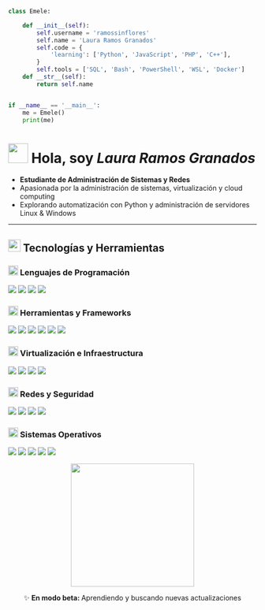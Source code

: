 ```python
class Emele:

    def __init__(self):
        self.username = 'ramossinflores'
        self.name = 'Laura Ramos Granados'
        self.code = {
            'learning': ['Python', 'JavaScript', 'PHP', 'C++'],
        }
        self.tools = ['SQL', 'Bash', 'PowerShell', 'WSL', 'Docker']
    def __str__(self):
        return self.name


if __name__ == '__main__':
    me = Emele()
    print(me)
```

<h1>
  <img src="https://media.giphy.com/media/t1n31R6QKTUvtluAAi/giphy.gif" width="40">
  Hola, soy <em>Laura Ramos Granados</em>
</h1>
<ul>
  <li><strong>Estudiante de Administración de Sistemas y Redes</strong></li>
  <li>Apasionada por la administración de sistemas, virtualización y cloud computing</li>
  <li>Explorando automatización con Python y administración de servidores Linux & Windows</li>
</ul>

---

<h2>
  <img src="https://media.giphy.com/media/MZRYQAay0x22a1Nt0w/giphy.gif" width="25"> Tecnologías y Herramientas
</h2>

<h3>
  <img src="https://media.giphy.com/media/VhzmzGwhdx7rXW8Rhl/giphy.gif" width="20"> Lenguajes de Programación
</h3>
<p>
<img src="https://img.shields.io/badge/Python-3776AB?style=flat&logo=python&logoColor=white">  
<img src="https://img.shields.io/badge/JavaScript-F7DF1E?style=flat&logo=javascript&logoColor=black">  
<img src="https://img.shields.io/badge/PHP-777BB4?style=flat&logo=php&logoColor=white">  
<img src="https://img.shields.io/badge/C++-00599C?style=flat&logo=c%2B%2B&logoColor=white">  
</p>
<h3>
  <img src="https://media.giphy.com/media/VGK9fcWUoKlkHtU9L7/giphy.gif" width="20"> Herramientas y Frameworks
</h3>
<p>
<img src="https://img.shields.io/badge/Docker-2496ED?style=flat&logo=docker&logoColor=white">  
<img src="https://img.shields.io/badge/Bash-4EAA25?style=flat&logo=gnu-bash&logoColor=white">  
<img src="https://img.shields.io/badge/PowerShell-5391FE?style=flat&logo=powershell&logoColor=white">  
<img src="https://img.shields.io/badge/SQL-4479A1?style=flat&logo=mysql&logoColor=white">  
<img src="https://img.shields.io/badge/WSL-4D4D4D?style=flat&logo=linux&logoColor=white">  
<img src="https://img.shields.io/badge/Containerlab-Network%20Emulation-blue?style=flat&logo=docker&logoColor=white">  
</p>

<h3>
  <img src="https://media.giphy.com/media/LkTxzv2zBPBY3fruSJ/giphy.gif" width="20"> Virtualización e Infraestructura
</h3>
<p>
<img src="https://img.shields.io/badge/Proxmox-E57000?style=flat&logo=proxmox&logoColor=white">  
<img src="https://img.shields.io/badge/VMware-607078?style=flat&logo=vmware&logoColor=white">  
<img src="https://img.shields.io/badge/Nutanix-024DA1?style=flat&logo=nutanix&logoColor=white">  
<img src="https://img.shields.io/badge/VirtualBox-183A61?style=flat&logo=virtualbox&logoColor=white">  
</p>

<h3>
  <img src="https://media.giphy.com/media/mDGE9eimMyNE07QzKu/giphy.gif" width="20"> Redes y Seguridad
</h3>
<p>
<img src="https://img.shields.io/badge/Cisco-1BA0D7?style=flat&logo=cisco&logoColor=white">  
<img src="https://img.shields.io/badge/TCP/IP-004A80?style=flat&logo=gnometerminal&logoColor=white">  
<img src="https://img.shields.io/badge/Networking-0078D7?style=flat&logo=windows-terminal&logoColor=white">
<img src="https://img.shields.io/badge/Networking-0078D7?style=flat&logo=windows-terminal&logoColor=white">
    
</p>

<h3>
  <img src="https://media.giphy.com/media/lrn0Cp4T2af8L28EJm/giphy.gif" width="20"> Sistemas Operativos
</h3>
<p>
<img src="https://img.shields.io/badge/Linux-FCC624?style=flat&logo=linux&logoColor=black">  
<img src="https://img.shields.io/badge/Windows-0078D6?style=flat&logo=windows&logoColor=white">  
<img src="https://img.shields.io/badge/Ubuntu-E95420?style=flat&logo=ubuntu&logoColor=white">  
<img src="https://img.shields.io/badge/Fedora-294172?style=flat&logo=fedora&logoColor=white">  
<img src="https://img.shields.io/badge/Debian-A81D33?style=flat&logo=debian&logoColor=white">  
</p>
<p align="center">
<img src="https://media0.giphy.com/media/v1.Y2lkPTc5MGI3NjExa3ZwNzQ0MHBtYjRkdmFnZmswdGpqeTVtZHNuMGRyeHExdW5yOWI4OSZlcD12MV9pbnRlcm5hbF9naWZfYnlfaWQmY3Q9cw/9b0dPTdwIw7mJggFTA/giphy.gif" width="250">
</p>

<p align="center">
✨ <strong> En modo beta: </strong>  Aprendiendo y buscando nuevas actualizaciones
</p>
